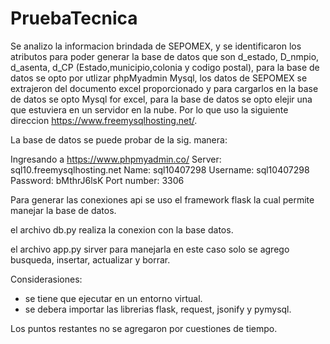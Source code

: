 # PruebaTecnica

Se analizo la informacion brindada de SEPOMEX, y se identificaron los atributos para poder generar la base de datos que son d_estado, D_nmpio, d_asenta, d_CP 
(Estado,municipio,colonia y codigo postal), para la base de datos se opto por utlizar phpMyadmin Mysql, los datos de SEPOMEX se extrajeron del documento excel proporcionado
y para cargarlos en la base de datos se opto Mysql for excel, para la base de datos se opto elejir una que estuviera en un servidor en la nube.
Por lo que uso la siguiente direccion https://www.freemysqlhosting.net/.

La base de datos se puede probar de la sig. manera:

Ingresando a https://www.phpmyadmin.co/ 
Server: sql10.freemysqlhosting.net
Name: sql10407298
Username: sql10407298
Password: bMthrJ6lsK
Port number: 3306

Para generar las conexiones api se uso el framework flask la cual permite manejar la base de datos.

el archivo db.py realiza la conexion con la base datos.

el archivo app.py sirver para manejarla en este caso solo se agrego busqueda, insertar, actualizar y borrar.

Considerasiones:
- se tiene que ejecutar en un entorno virtual.
- se debera importar las librerias flask, request, jsonify y pymysql.

Los puntos restantes no se agregaron por cuestiones de tiempo.
